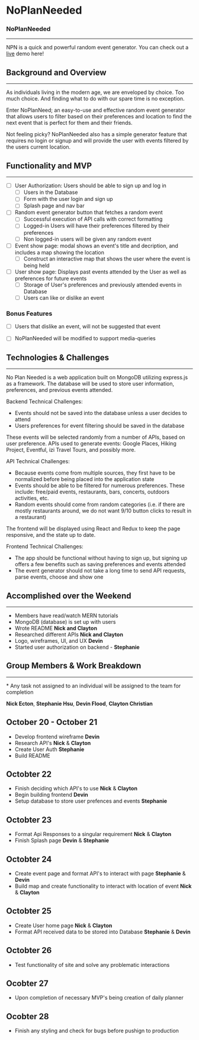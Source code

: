# NoPlanNeeded

### NoPlanNeeded 
---
NPN is a quick and powerful random event generator. You can check out a [live](https://www.google.com) demo here!

## Background and Overview
---
As individuals living in the modern age, we are enveloped by choice. Too much choice. And finding what to do with our spare time is no exception. 

Enter NoPlanNeed; an easy-to-use and effective random event generator that allows users to filter based on their preferences and location to find the next event that is perfect for them and their friends. 

Not feeling picky? NoPlanNeeded also has a simple generator feature that requires no login or signup and will provide the user with events filtered by the users current location.


## Functionality and MVP
---
- [ ] User Authorization: Users should be able to sign up and log in
    - [ ] Users in the Database
    - [ ] Form with the user login and sign up
    - [ ] Splash page and nav bar
- [ ] Random event generator button that fetches a random event
    - [ ] Successful execution of API calls with correct formatting
    - [ ] Logged-in Users will have their preferences filtered by their preferences
    - [ ] Non logged-in users will be given any random event
- [ ] Event show page: modal shows an event's title and decription, and includes a map showing the location
    - [ ] Construct an interactive map that shows the user where the event is being held
- [ ] User show page: Displays past events attended by the User as well as preferences for future events
    - [ ] Storage of User's preferences and previously attended events in Database
    - [ ] Users can like or dislike an event 
    
### Bonus Features
- [ ] Users that dislike an event, will not be suggested that event
- [ ] NoPlanNeeded will be modified to support media-queries


## Technologies & Challenges
---
No Plan Needed is a web application built on MongoDB utilizing express.js as a framework. The database will be used to store user information, preferences, and previous events attended.

Backend Technical Challenges:
- Events should not be saved into the database unless a user decides to attend
- Users preferences for event filtering should be saved in the database

These events will be selected randomly from a number of APIs, based on user preference. APIs used to generate events: Google Places, Hiking Project, Eventful, izi Travel Tours, and possibly more.

API Technical Challenges:
- Because events come from multiple sources, they first have to be normalized before being placed into the application state
- Events should be able to be filtered for numerous preferences. These include: free/paid events, restaurants, bars, concerts, outdoors activities, etc.
- Random events should come from random categories (i.e. if there are mostly restaurants around, we do not want 9/10 button clicks to result in a restaurant)

The frontend will be displayed using React and Redux to keep the page responsive, and the state up to date.

Frontend Technical Challenges:
- The app should be functional without having to sign up, but signing up offers a few benefits such as saving preferences and events attended
- The event generator should not take a long time to send API requests, parse events, choose and show one

## Accomplished over the Weekend
---
+ Members have read/watch MERN tutorials
+ MongoDB (database) is set up with users
+ Wrote README **Nick and Clayton**
+ Researched different APIs **Nick and Clayton**
+ Logo, wireframes, UI, and UX **Devin**
+ Started user authorization on backend - **Stephanie**

## Group Members & Work Breakdown
---
\* Any task not assigned to an individual will be assigned to the team for completion

**Nick Ecton**, **Stephanie Hsu**, **Devin Flood**, **Clayton Christian**

## October 20 - October 21 
+ Develop frontend wireframe **Devin**
+ Research API's **Nick** & **Clayton**
+ Create User Auth **Stephanie**
+ Build README

## Octobter 22
+ Finish deciding which API's to use **Nick** & **Clayton**
+ Begin building frontend **Devin**
+ Setup database to store user prefences and events **Stephanie**

## Octobter 23
+ Format Api Responses to a singular requirement **Nick** & **Clayton**
+  Finish Splash page **Devin** & **Stephanie**

## Octobter 24
+ Create event page and format API's to interact with page **Stephanie** & **Devin**
+ Build map and create functionality to interact with location of event **Nick** & **Clayton**

## Octobter 25
+ Create User home page **Nick** & **Clayton**
+ Format API received data to be stored into Database **Stephanie** & **Devin**

## Octobter 26
+ Test functionality of site and solve any problematic interactions

## Ocobter 27
+ Upon completion of necessary MVP's being creation of daily planner 

## Ocobter 28
+ Finish any styling and check for bugs before pushign to production


